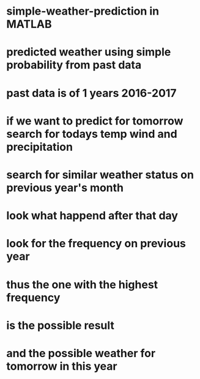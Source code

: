 # simple-weather-prediction in MATLAB
# predicted weather using simple probability from past data
# past data is of 1 years 2016-2017
# if we want to predict for tomorrow search for todays temp wind and precipitation
# search for similar weather status on previous year's month
# look what happend after that day
# look for the frequency on previous year
# thus the one with the highest frequency
# is the possible result
# and the possible weather for tomorrow in this year
